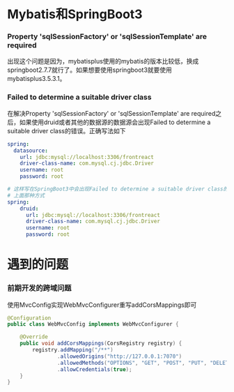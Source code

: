 # Mybatis和SpringBoot3

### Property 'sqlSessionFactory' or 'sqlSessionTemplate' are required

出现这个问题是因为，mybatisplus使用的mybatis的版本比较低，换成springboot2.7.7就行了。如果想要使用springboot3就要使用mybatisplus3.5.3.1。

### Failed to determine a suitable driver class

在解决Property 'sqlSessionFactory' or 'sqlSessionTemplate' are required之后，如果使用druid或者其他的数据源的数据源会出现Failed to determine a suitable driver class的错误。正确写法如下

```yaml
spring:
  datasource:
    url: jdbc:mysql://localhost:3306/frontreact
    driver-class-name: com.mysql.cj.jdbc.Driver
    username: root
    password: root
```

```yaml
# 这样写在SpringBoot3中会出现Failed to determine a suitable driver class的错误，要使用
# 上面那种方式
spring:
    druid:
      url: jdbc:mysql://localhost:3306/frontreact
      driver-class-name: com.mysql.cj.jdbc.Driver
      username: root
      password: root
```

# 遇到的问题

### 前期开发的跨域问题

使用MvcConfig实现WebMvcConfigurer重写addCorsMappings即可

```java
@Configuration
public class WebMvcConfig implements WebMvcConfigurer {

    @Override
    public void addCorsMappings(CorsRegistry registry) {
        registry.addMapping("/**")
                .allowedOrigins("http://127.0.0.1:7070")
                .allowedMethods("OPTIONS", "GET", "POST", "PUT", "DELETE")
                .allowCredentials(true);
    }
}
```

